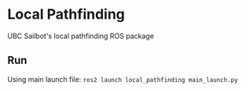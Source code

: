 # Local Pathfinding

UBC Sailbot's local pathfinding ROS package

## Run

Using main launch file: `ros2 launch local_pathfinding main_launch.py`
